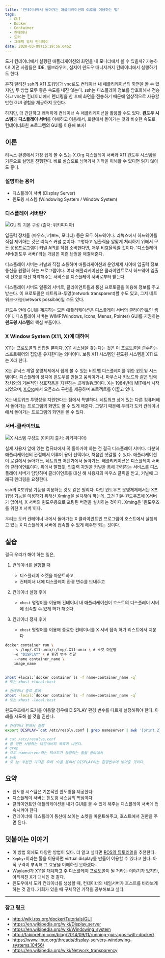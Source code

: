 ```yaml
---
title: '컨테이너에서 돌아가는 애플리케이션의 GUI를 이용하는 법'
tags:
  - GUI
  - Docker
  - Container
  - 컨테이너
  - 도커
  - 그래픽 유저 인터페이
date: 2020-03-09T15:19:56.645Z
---
```

도커 컨테이너에서 실행된 애플리케이션의 화면을 내 모니터에서 볼 수 있을까? 가능하다! 어떤 사람들은 IDE, 웹브라우저, 심지어 윈도우 매니저까지 컨테이너에서 실행하기도 한다. 

흔히 알려진 ssh의 X11 포워딩과 vnc로도 컨테이너 내 애플리케이션의 화면을 볼 수 있지만, 두 방법 모두 좋은 속도를 내진 않는다. ssh는 디스플레이 정보를 암호화해서 전송하고 vnc는 컨테이너에서 렌더링을 한 후에 화면을 전송하기 때문에 일상적으로 사용할 만한 GUI 경험을 제공하지 못한다. 

하지만, 더 간단하고 쾌적하게 컨테이너 속 애플리케이션을 활용할 수도 있다. **윈도우 시스템**과 **디스플레이 서버**를 이해하고 이용해서, 로컬에서 돌아가는 것과 비슷한 속도로 컨테이너화한 프로그램의 GUI를 이용해 보자!

## 이론
리눅스 환경에서 가장 쉽게 볼 수 있는 X.Org 디스플레이 서버와 X11 윈도우 시스템을 기준으로 설명을 진행한다. 바로 실습으로 넘어가서 기작을 이해할 수 있다면 읽지 않아도 좋다. 

### 설명하는 용어
- 디스플레이 서버 (Display Server)
- 윈도윙 시스템 (Windowing System / Window System)

### 디스플레이 서버란?
![GUI의 기본 구성 (출처: 위키피디아)](https://i.imgur.com/tZhNrGP.png)

입출력 장치들 (마우스, 키보드, 모니터) 등은 모두 하드웨어다. 리눅스에서 하드웨어를 직접 제어하는 것은 리눅스 커널 뿐이다. 그렇다고 입출력을 알맞게 처리하기 위해서 모든 응용프로그램이 커널 API를 직접 소비한다면, 매우 비효율적일 것이다. '디스플레이 서버(윈도우 서버)'라는 개념은 이런 난점을 해결해준다. 

디스플레이 서버는 커널과 직접 소통하며 애플리케이션과 운영체제 사이에 입출력 정보 통신을 원활히 하는 프로그램이다. 여타 애플리케이션은 클라이언트로서 하드웨어 입출력 신호를 대신 처리해주는 서비스를 디스플레이 서버로부터 받는다. 

디스플레이 서버도 일종의 서버로, 클라이언트들과 통신 프로토콜을 이용해 정보를 주고 받는다. 이 프로토콜은 네트워크-투명(network transparent)할 수도 있고, 그저 네트워크-가능(network possible)일 수도 있다. 

윈도우 안에 GUI를 제공하는 모든 애플리케이션은 디스플레이 서버의 클라이언트인 셈이다. 디스플레이 서버는 WIMP(Windows, Icons, Menus, Pointer) GUI를 지원하는 **윈도윙 시스템**의 핵심 부품이다.

### X Window System (X11, X)에 대하여
X11는 프로토콜의 집합일 뿐이다. X11 시스템을 갖는다는 것은 이 프로토콜을 준수하는 소프트웨어의 집합을 유지한다는 의미이다. 보통 X11 시스템인 윈도윙 시스템을 X11 또는 X라 한다. 

X는 유닉스 계열 운영체제에서 쉽게 볼 수 있는 비트맵 디스플레이를 위한 윈도윙 시스템이다. 디스플레이 장치에 윈도우를 만들고 움직이거나, 마우스나 키보드와 같은 입력장치와의 기본적인 상호작용을 지원하는 *프레임워크*이다. X는 1984년에 MIT에서 시작되었으며, [X.Org](https://www.x.org/wiki/)에서 오픈소스 구현을 제공하며 프로젝트를 이끌고 있다.

X는 네트워크 투명성을 지원한다는 점에서 특별하다. 네트워크 상에 있는 다른 컴퓨터에서 돌아가는 프로그램의 화면도 볼 수 있게 해준다. 그렇기 때문에 우리가 도커 컨테이너에서 돌아가는 프로그램의 화면을 볼 수 있다. 

### 서버-클라이언트 
![X 시스템 구성도 (이미지 출처: 위키피디아)](https://i.imgur.com/uVvgOvD.png)

실제 사용자 앞에 있는 컴퓨터에서 꼭 돌아가야 하는 건 결국 디스플레이 서버다. 다분히 애플리케이션의 관점에서 이루어 용어 선택이라, 처음엔 헷갈릴 수 있다. 애플리케이션이 로컬에서 돌아가든, 네트워크 어딘가에서 돌아가든, 애플리케이션은 디스플레이 서버의 클라이언트이다. 위에서 말했듯, 입출력 자원을 커널을 통해 관리하는 서비스를 디스플레이 서버가 담당하며 클라이언트를 대신 해 사용자의 마우스 클릭을 받고, 커널에 그래픽 렌더링을 요청한다. 

ssh의 X포워딩 기능을 이용하는 것도 같은 원리다. 다만 윈도우즈 운영체제에서는 X포워딩 기능을 이용하기 위해선 Xming을 설치해야 하는데, 그건 기본 윈도우즈에 X서버가 없어서, X 서버의 윈도우용으로 포팅된 버전을 설치하는 것이다. Xming은 '윈도우즈를 위한 X 서버'이다.

우리는 도커 컨테이너 내에서 돌아가는 X 클라이언트인 프로그램이 호스트에서 실행되고 있는 X 디스플레이 서버에 접속할 수 있게 해주면 되는 것이다.

## 실습
결국 우리가 해야 하는 일은,

1. 컨테이너를 실행할 때 
   - 디스플레이 소켓을 마운트하고
   - 컨테이너 내에 디스플레이 환경 변수를 보내주고
2. 컨테이너 실행 후에
   - `xhost` 명령어를 이용해 컨테이너 내 애플리케이션이 호스트의 디스플레이 서버에 접속할 수 있게 허가 해준다

3. 컨테이너 정지 후에
    - `xhost` 명령어를 이용해 종료한 컨테이너를 X 서버 접속 허가 리스트에서 지운다
```bash
docker container run \ 
    -v /tmp/.X11-unix/:/tmp/.X11-unix \ # 소켓 마운팅
    -e "DISPLAY" \ # 환경 변수 전달
    --name container_name \
    image_name
    
    
xhost +local:`docker container ls -f name=container_name -q`
# 또는 xhost +local:host

# 컨테이너 종료 후에
xhost -local:`docker container ls -f name=container_name -q`
# 또는 xhost -local:host
```

윈도우즈에서 도커를 이용할 경우에 DISPLAY 환경 변수를 다르게 설정해줘야 한다. 아래를 시도해 볼 것을 권한다.

```bash
# 컨테이너 안에서 실행
export DISPLAY=`cat /etc/resolv.conf | grep nameserver | awk '{print 2}'`:0 

# cat /etc/resolve.conf
# 를 하면 사용하는 네임서버의 목록이 나온다.
# grep
# 으로 nameserver라는 텍스트가 등장하는 줄을 골라내서
# awk
# 로 ip 부분만 가져온 후에 :0을 붙여서 DISPLAY라는 환경변수에 넣어준 것이다.
```

## 요약
- 윈도윙 시스템은 기본적인 윈도윙을 제공한다.
- 디스플레이 서버는 윈도윙 시스템의 핵심이다.
- 클라이언트인 애플리케이션을 내가 GUI를 볼 수 있게 해주는 디스플레이 서버에 접속시켜야 한다.
- 컨테이너에 디스플레이 통신에 쓰이는 소켓을 마운트해주고, 호스트에서 권한을 주면 된다.

## 덧붙이는 이야기
- 이 방법 외에도 다양한 방법이 있다. 더 알고 싶다면 [ROS의 튜토리얼](http://wiki.ros.org/docker/Tutorials/GUI)을 추천한다.
- `Xephyr`이라는 툴을 이용하면 virtual display를 만들어 이용할 수 있다고 한다. 아직 구력이 부족해 그 효용을 이해하진 못하겠다...
- Wayland가 X11을 대체하고 주 디스플레이 프로토콜이 될 거라는 이야기가 있지만, 아직까진 X가 대세인 것 같다.
- 윈도우에서 도커 컨테이너를 생성할 때, 컨테이너의 네임서버가 호스트를 바라보게 하는 것 같다. 기회가 있을 때 구체적인 기작을 공부해보고 싶다.
---
### 참고 링크
- http://wiki.ros.org/docker/Tutorials/GUI
- https://en.wikipedia.org/wiki/Display_server
- https://en.wikipedia.org/wiki/Windowing_system
- http://fabiorehm.com/blog/2014/09/11/running-gui-apps-with-docker/
- https://www.linux.org/threads/display-servers-windowing-systems.10456/
- https://en.wikipedia.org/wiki/Network_transparency
